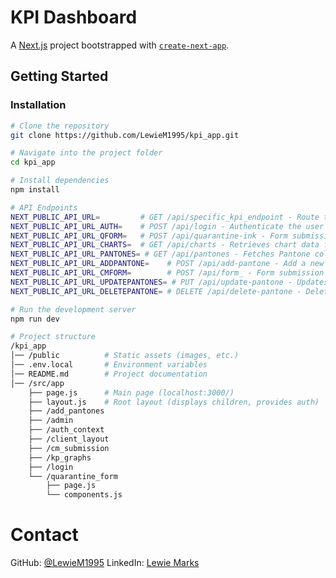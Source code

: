 # KPI Dashboard

A [Next.js](https://nextjs.org) project bootstrapped with [`create-next-app`](https://nextjs.org/docs/app/api-reference/cli/create-next-app).

## Getting Started

### Installation

```bash
# Clone the repository
git clone https://github.com/LewieM1995/kpi_app.git

# Navigate into the project folder
cd kpi_app

# Install dependencies
npm install

# API Endpoints
NEXT_PUBLIC_API_URL=         # GET /api/specific_kpi_endpoint - Route to controllers for specific KPIs
NEXT_PUBLIC_API_URL_AUTH=    # POST /api/login - Authenticate the user
NEXT_PUBLIC_API_URL_QFORM=   # POST /api/quarantine-ink - Form submission for quarantine_form
NEXT_PUBLIC_API_URL_CHARTS=  # GET /api/charts - Retrieves chart data for visualization
NEXT_PUBLIC_API_URL_PANTONES= # GET /api/pantones - Fetches Pantone color information
NEXT_PUBLIC_API_URL_ADDPANTONE=    # POST /api/add-pantone - Add a new Pantone color
NEXT_PUBLIC_API_URL_CMFORM=        # POST /api/form_ - Form submission for cm_submission
NEXT_PUBLIC_API_URL_UPDATEPANTONES= # PUT /api/update-pantone - Updates Pantone color record
NEXT_PUBLIC_API_URL_DELETEPANTONE= # DELETE /api/delete-pantone - Deletes Pantone color record

# Run the development server
npm run dev

# Project structure
/kpi_app
│── /public          # Static assets (images, etc.)
│── .env.local       # Environment variables
│── README.md        # Project documentation
│── /src/app
    ├── page.js      # Main page (localhost:3000/)
    ├── layout.js    # Root layout (displays children, provides auth)
    ├── /add_pantones
    ├── /admin
    ├── /auth_context
    ├── /client_layout
    ├── /cm_submission
    ├── /kp_graphs
    ├── /login
    └── /quarantine_form
        ├── page.js
        └── components.js

```

# Contact
GitHub: [@LewieM1995](https://github.com/LewieM1995)
LinkedIn: [Lewie Marks](https://www.linkedin.com/in/lewie-marks-b84504124/)